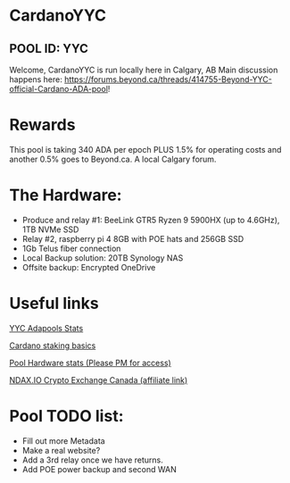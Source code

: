 # CardanoYYC
## POOL ID: YYC

Welcome,
CardanoYYC is run locally here in Calgary, AB
Main discussion happens here: https://forums.beyond.ca/threads/414755-Beyond-YYC-official-Cardano-ADA-pool!

# Rewards
This pool is taking 340 ADA per epoch PLUS 1.5% for operating costs and another 0.5% goes to Beyond.ca. A local Calgary forum.

# The Hardware:
* Produce and relay #1: BeeLink GTR5 Ryzen 9 5900HX (up to 4.6GHz), 1TB NVMe SSD
* Relay #2, raspberry pi 4 8GB with POE hats and 256GB SSD
* 1Gb Telus fiber connection
* Local Backup solution: 20TB Synology NAS
* Offsite backup: Encrypted OneDrive

# Useful links

[YYC Adapools Stats](https://adapools.org/pool/1795531808124bd8bf39943b5cb453db0f74115e840c04e02015550c)

[Cardano staking basics](https://viperstaking.com/ada-pools/cardano-staking-faq/)

[Pool Hardware stats (Please PM for access)](http://dashboard.cardanoyyc.ca/)

[NDAX.IO Crypto Exchange Canada (affiliate link)](https://one.ndax.io/bfP5Xn)


# Pool TODO list:
* Fill out more Metadata
* Make a real website?
* Add a 3rd relay once we have returns.
* Add POE power backup and second WAN
